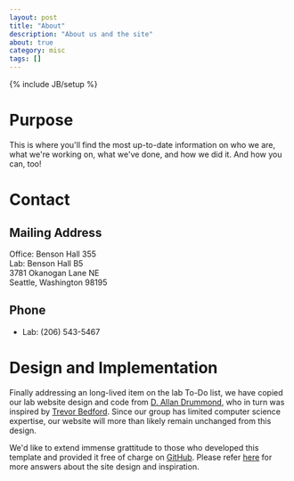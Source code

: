 ```yaml
---
layout: post
title: "About"
description: "About us and the site"
about: true
category: misc
tags: []
---
```

{% include JB/setup %}

<a name="purpose"></a>

# Purpose

This is where you'll find the most up-to-date information on who we are, what we're working on, what we've done, and how we did it. And how you can, too!

<a name="contact"></a>

# Contact

## Mailing Address
Office: Benson Hall 355<br/>
Lab: Benson Hall B5<br/>
3781 Okanogan Lane NE<br/>
Seattle, Washington 98195

<!--- On the [map], GCIS, Gordon Center for Integrative Science, is the L-shaped building under the marker. Our lab is at the northwest corner on the second floor.

[map]: https://www.google.com/maps?q=929+E+57th+St,+Chicago,+IL+60637&hl=en&sll=37.0625,-95.677068&sspn=58.946508,135.263672&vpsrc=0&z=17--->


## Phone
* Lab: (206) 543-5467



<a name="design"></a>

# Design and Implementation

Finally addressing an long-lived item on the lab To-Do list, we have copied our lab website design and code from [D. Allan Drummond], who in turn was inspired by [Trevor Bedford]. Since our group has limited computer science expertise, our website will more than likely remain unchanged from this design.

We'd like to extend immense grattitude to those who developed this template and provided it free of charge on [GitHub]. Please refer [here] for more answers about the site design and inspiration.


[D. Allan Drummond]: http://drummondlab.org/
[Trevor Bedford]: http://bedford.io/team/trevor-bedford/
[GitHub]: https://github.com/drummondlab/drummondlab.github.io
[here]: http://drummondlab.org/about.html
